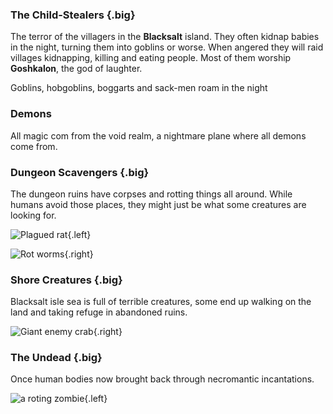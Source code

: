### The Child-Stealers {.big}
The terror of the villagers in the **Blacksalt** island. They often kidnap babies in the night, turning them into goblins or worse. When angered they will raid villages kidnapping, killing and eating people. Most of them worship **Goshkalon**, the god of laughter.

Goblins, hobgoblins, boggarts and sack-men roam in the night

<monster id="gremlin">

<monster id="goblin_scrapper">

<monster id="boggart">

<monster id="bloodshot_goblin">

<monster id="hobgoblin">

<monster id="sack_man">

<pagebreak>

### Demons
All magic com from the void realm, a nightmare plane where all demons come from.

<monster id="lesser_demon">

<monster id="void_demon">

### Dungeon Scavengers  {.big}
The dungeon ruins have corpses and rotting things all around. While humans avoid those places, they might just be what some creatures are looking for.

![](images/Zombie%20Rat.png "Plagued rat"){.left}

<monster id="plagued_rat">

<monster id="rat_king">

<monster id="giant_rat">

<monster id="bloated_plague_rat">

![](images/rotworm.png "Rot worms"){.right}

<monster id="rotworm_swarm">

<monster id="Ectoplasmic_Worm">

<monster id="vault_weaver">

<pagebreak>

### Shore Creatures {.big}

Blacksalt isle sea is full of terrible creatures, some end up walking on the land and taking refuge in abandoned ruins.

![](images/Giant%20Crab.png "Giant enemy crab"){.right}

<monster id="giant_leech">

<monster id="giant_frog">

<monster id="giant_crab">

<pagebreak>

### The Undead {.big}
Once human bodies now brought back through necromantic incantations.

![](images/zombie_1.png "a roting zombie"){.left}

<monster id="reanimated_husk">

<monster id="slumbering_corpse">

<monster id="freshly_risen_corpse">

<monster id="starved_cadaver">

<monster id="Unsatiable_Dead">

<monster id="rotting_sailor">

<monster id="bloated_screamer">
